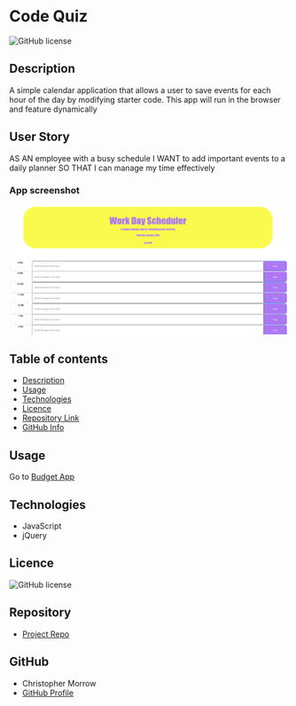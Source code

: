 # Code Quiz

![GitHub license](https://img.shields.io/badge/license-MIT-blue.svg)

## Description 

A simple calendar application that allows a user to save events for each hour of the day by modifying starter code. This app will run in the browser and feature dynamically


## User Story

AS AN employee with a busy schedule
I WANT to add important events to a daily planner
SO THAT I can manage my time effectively


### App screenshot

![AppPhoto](./Assets/image.png)   

## Table of contents

- [Description](#Description)
- [Usage](#Usage)
- [Technologies](#Technologies)
- [Licence](#Licence)
- [Repository Link](#Repository)
- [GitHub Info](#GitHub) 

## Usage

Go to [Budget App](https://morrow7564.github.io/Day-Planner/) 


## Technologies
* JavaScript
* jQuery


## Licence

![GitHub license](https://img.shields.io/badge/license-MIT-blue.svg)


## Repository

- [Project Repo](https://github.com/morrow7564/Day-Planner)


## GitHub

- Christopher Morrow
- [GitHub Profile](https://github.com/morrow7564)


